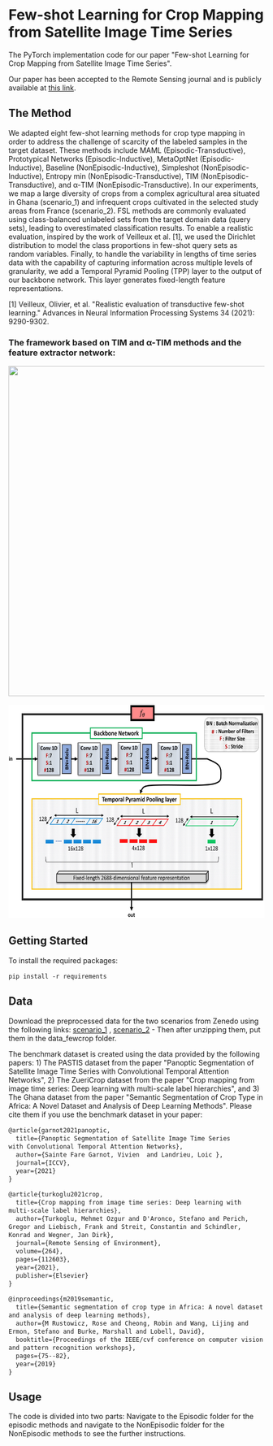 # Few-shot Learning for Crop Mapping from Satellite Image Time Series
The PyTorch implementation code for our paper "Few-shot Learning for Crop Mapping from Satellite Image Time Series".

Our paper has been accepted to the Remote Sensing journal and is publicly available at [this link](https://www.mdpi.com/2072-4292/16/6/1026).

## The Method
We adapted eight few-shot learning methods for crop type mapping in order to address the challenge of scarcity of the labeled samples in the target dataset. These methods include MAML (Episodic-Transductive), Prototypical Networks (Episodic-Inductive), MetaOptNet (Episodic-Inductive), Baseline (NonEpisodic-Inductive), Simpleshot (NonEpisodic-Inductive), Entropy min (NonEpisodic-Transductive), TIM (NonEpisodic-Transductive), and α-TIM (NonEpisodic-Transductive). In our experiments, we map a large diversity of crops from a complex agricultural area situated in Ghana (scenario_1) and infrequent crops cultivated in the selected study areas from France (scenario_2). FSL methods are commonly evaluated using class-balanced unlabeled sets from the target domain data (query sets), leading to overestimated classification results. To enable a realistic evaluation, inspired by the work of Veilleux et al. [1], we used the Dirichlet distribution to model the class proportions in few-shot query sets as random variables. Finally, to handle the variability in lengths of time series data with the capability of capturing information across multiple levels of granularity, we add a Temporal Pyramid Pooling (TPP) layer to the output of our backbone network. This layer generates fixed-length feature representations.

[1] Veilleux, Olivier, et al. "Realistic evaluation of transductive few-shot learning." Advances in Neural Information Processing Systems 34 (2021): 9290-9302.

### The framework based on TIM and α-TIM methods and the feature extractor network: 
<p align="center"><img src="https://github.com/Sina-Mohammadi/FewCrop/blob/main/fig/framework.jpg" width="730" height="650"></p>
<p align="center"><img src="https://github.com/Sina-Mohammadi/FewCrop/blob/main/fig/featureextractor.jpg" width="550" height="420"></p>


## Getting Started
To install the required packages:
```
pip install -r requirements
```
## Data
Download the preprocessed data for the two scenarios from Zenedo using the following links: [scenario_1]([https://zenodo.org/api/records/10802507/draft/files/scenario_1.rar/content](https://zenodo.org/records/10802507/files/scenario_1.rar?download=1)) , [scenario_2]([https://zenodo.org/api/records/10802507/draft/files/scenario_2.rar/content](https://zenodo.org/records/10802507/files/scenario_2.rar?download=1)) - Then after unzipping them, put them in the data_fewcrop folder.

The benchmark dataset is created using the data provided by the following papers: 1) The PASTIS dataset from the paper "Panoptic Segmentation of Satellite Image Time Series with Convolutional Temporal Attention Networks", 2) The ZueriCrop dataset from the paper "Crop mapping from image time series: Deep learning with multi-scale label hierarchies", and 3) The Ghana dataset from the paper "Semantic Segmentation of Crop Type in Africa: A Novel Dataset and Analysis of Deep Learning Methods". Please cite them if you use the benchmark dataset in your paper:

```
@article{garnot2021panoptic,
  title={Panoptic Segmentation of Satellite Image Time Series
with Convolutional Temporal Attention Networks},
  author={Sainte Fare Garnot, Vivien  and Landrieu, Loic },
  journal={ICCV},
  year={2021}
}
```

```
@article{turkoglu2021crop,
  title={Crop mapping from image time series: Deep learning with multi-scale label hierarchies},
  author={Turkoglu, Mehmet Ozgur and D'Aronco, Stefano and Perich, Gregor and Liebisch, Frank and Streit, Constantin and Schindler, Konrad and Wegner, Jan Dirk},
  journal={Remote Sensing of Environment},
  volume={264},
  pages={112603},
  year={2021},
  publisher={Elsevier}
}
```

```
@inproceedings{m2019semantic,
  title={Semantic segmentation of crop type in Africa: A novel dataset and analysis of deep learning methods},
  author={M Rustowicz, Rose and Cheong, Robin and Wang, Lijing and Ermon, Stefano and Burke, Marshall and Lobell, David},
  booktitle={Proceedings of the IEEE/cvf conference on computer vision and pattern recognition workshops},
  pages={75--82},
  year={2019}
}
```


## Usage
The code is divided into two parts: Navigate to the Episodic folder for the episodic methods and navigate to the NonEpisodic folder for the NonEpisodic methods to see the further instructions.
